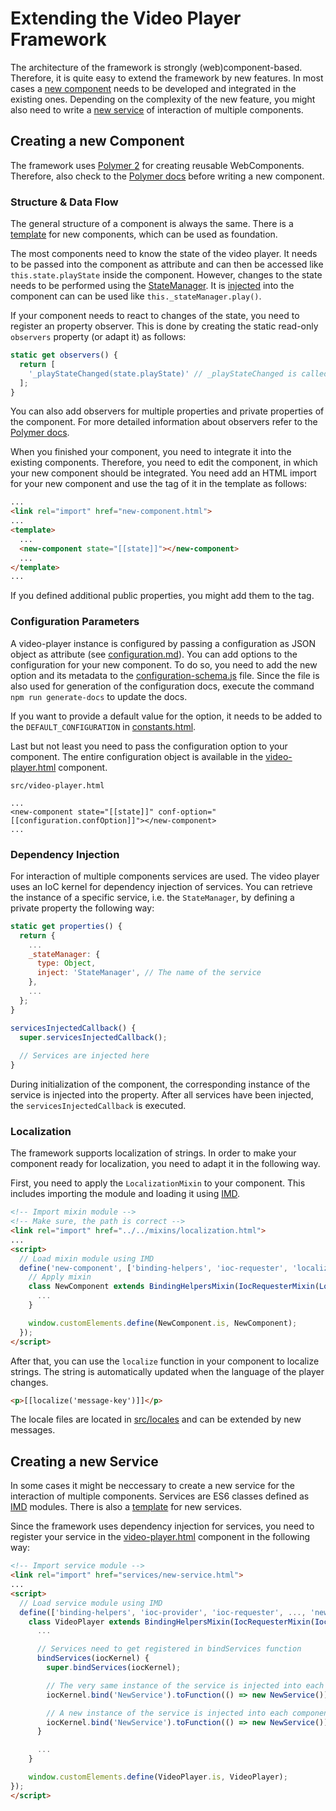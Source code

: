 # Extending the Video Player Framework
The architecture of the framework is strongly (web)component-based. Therefore, it is quite easy to extend the framework by new features. 
In most cases a [new component](#creating-a-new-component) needs to be developed and integrated in the existing ones. 
Depending on the complexity of the new feature, you might also need to write a [new service](#creating-a-new-service) of interaction of multiple components.

## Creating a new Component
The framework uses [Polymer 2](https://www.polymer-project.org) for creating reusable WebComponents. 
Therefore, also check to the [Polymer docs](https://www.polymer-project.org/2.0/docs/devguide/feature-overview) before writing a new component. 

### Structure & Data Flow
The general structure of a component is always the same. There is a [template](component-template.html) for new components, which can be used as foundation.

The most components need to know the state of the video player. It needs to be passed into the component as attribute and can then be accessed like `this.state.playState` inside the component.
However, changes to the state needs to be performed using the [StateManager](../src/services/state-manager.html). It is [injected](#dependency-injection) into the component can can be used like `this._stateManager.play()`.

If your component needs to react to changes of the state, you need to register an property observer.
This is done by creating the static read-only `observers` property (or adapt it) as follows:
```js
static get observers() {
  return [
    '_playStateChanged(state.playState)' // _playStateChanged is called everytime state.playState changes
  ];
}
```
You can also add observers for multiple properties and private properties of the component.
For more detailed information about observers refer to the [Polymer docs](https://www.polymer-project.org/2.0/docs/devguide/observers).

When you finished your component, you need to integrate it into the existing components. 
Therefore, you need to edit the component, in which your new component should be integrated. 
You need add an HTML import for your new component and use the tag of it in the template as follows:
```html
...
<link rel="import" href="new-component.html">
...
<template>
  ...
  <new-component state="[[state]]"></new-component>
  ...
</template>
...
```
If you defined additional public properties, you might add them to the tag.

### Configuration Parameters
A video-player instance is configured by passing a configuration as JSON object as attribute (see [configuration.md](configuration.md)).
You can add options to the configuration for your new component. To do so, you need to add the new option and its metadata to the [configuration-schema.js](../src/configuration-schema.js) file. 
Since the file is also used for generation of the configuration docs, execute the command `npm run generate-docs` to update the docs.

If you want to provide a default value for the option, it needs to be added to the `DEFAULT_CONFIGURATION` in [constants.html](../src/constants.html).

Last but not least you need to pass the configuration option to your component. The entire configuration object is available in the [video-player.html](../src/video-player.html) component. 

`src/video-player.html`
```
...
<new-component state="[[state]]" conf-option="[[configuration.confOption]]"></new-component>
...
```

### Dependency Injection
For interaction of multiple components services are used. The video player uses an IoC kernel for dependency injection of services. 
You can retrieve the instance of a specific service, i.e. the `StateManager`, by defining a private property the following way:
```js
static get properties() {
  return {
    ...
    _stateManager: {
      type: Object,
      inject: 'StateManager', // The name of the service
    },
    ...
  };
}

servicesInjectedCallback() {
  super.servicesInjectedCallback();
  
  // Services are injected here
}
```
During initialization of the component, the corresponding instance of the service is injected into the property. 
After all services have been injected, the `servicesInjectedCallback` is executed. 

### Localization
The framework supports localization of strings. In order to make your component ready for localization, you need to adapt it in the following way.

First, you need to apply the `LocalizationMixin` to your component. This includes importing the module and loading it using [IMD](https://github.com/PolymerLabs/IMD).
```html
<!-- Import mixin module -->
<!-- Make sure, the path is correct -->
<link rel="import" href="../../mixins/localization.html">
...
<script>
  // Load mixin module using IMD
  define('new-component', ['binding-helpers', 'ioc-requester', 'localization'], (BindingHelpersMixin, IocRequesterMixin, LocalizationMixin) => {
    // Apply mixin
    class NewComponent extends BindingHelpersMixin(IocRequesterMixin(LocalizationMixin(Polymer.Element))) {
      ...
    }

    window.customElements.define(NewComponent.is, NewComponent);
  });
</script>
```

After that, you can use the `localize` function in your component to localize strings. The string is automatically updated when the language of the player changes.
```html
<p>[[localize('message-key')]]</p>
```

The locale files are located in [src/locales](../src/locales) and can be extended by new messages. 

## Creating a new Service
In some cases it might be neccessary to create a new service for the interaction of multiple components. 
Services are ES6 classes defined as [IMD](https://github.com/PolymerLabs/IMD) modules. 
There is also a [template](service-template.html) for new services.

Since the framework uses dependency injection for services, you need to register your service in the [video-player.html](../src/video-player.html) component in the following way:
```html
<!-- Import service module -->
<link rel="import" href="services/new-service.html">
...
<script>
  // Load service module using IMD
  define(['binding-helpers', 'ioc-provider', 'ioc-requester', ..., 'new-service'], (BindingHelpersMixin, IocProviderMixin, IocRequesterMixin, ..., NewService) => {
    class VideoPlayer extends BindingHelpersMixin(IocRequesterMixin(IocProviderMixin(Polymer.Element))) {
      ...

      // Services need to get registered in bindServices function
      bindServices(iocKernel) {
        super.bindServices(iocKernel);

        // The very same instance of the service is injected into each component
        iocKernel.bind('NewService').toFunction(() => new NewService()).inSingletonScope(); 

        // A new instance of the service is injected into each component
        iocKernel.bind('NewService').toFunction(() => new NewService()).inTransientScope();
      }

      ...
    }

    window.customElements.define(VideoPlayer.is, VideoPlayer);
});
</script>
```
